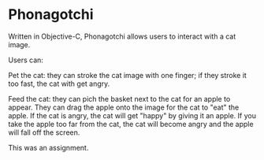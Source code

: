 # Phonagotchi

Written in Objective-C, Phonagotchi allows users to interact with a cat image.

Users can: 

Pet the cat: they can stroke the cat image with one finger; if they stroke it too fast, the cat with get angry.

Feed the cat: they can pich the basket next to the cat for an apple to appear. 
              They can drag the apple onto the image for the cat to "eat" the apple.
              If the cat is angry, the cat will get "happy" by giving it an apple.
              If you take the apple too far from the cat, the cat will become angry and the apple will fall off the screen.

This was an assignment.
